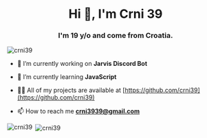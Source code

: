 <h1 align="center">Hi 👋, I'm Crni 39</h1>

<h3 align="center">I'm 19 y/o and come from Croatia.</h3>

<p align="left"> <img src="https://komarev.com/ghpvc/?username=crni39&label=Profile%20views&color=0e75b6&style=flat" alt="crni39" /> </p>



- 🔭 I’m currently working on **Jarvis Discord Bot**

- 🌱 I’m currently learning **JavaScript**

- 👨‍💻 All of my projects are available at [https://github.com/crni39](https://github.com/crni39)

- 📫 How to reach me **crni3939@gmail.com**



<p><img align="left" src="https://github-readme-stats.vercel.app/api/top-langs?username=crni39&show_icons=true&locale=en&layout=compact" alt="crni39" /></p>

<p>&nbsp;<img align="center" src="https://github-readme-stats.vercel.app/api?username=crni39&show_icons=true&locale=en" alt="crni39" /></p>
